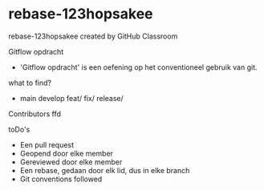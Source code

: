 # rebase-123hopsakee
rebase-123hopsakee created by GitHub Classroom

Gitflow opdracht
- 'Gitflow opdracht' is een oefening op het conventioneel gebruik van git.

what to find?
- main develop feat/ fix/ release/

Contributors
ffd


toDo's
- Een pull request
- Geopend door elke member
- Gereviewed door elke member
- Een rebase, gedaan door elk lid, dus in elke branch
- Git conventions followed

